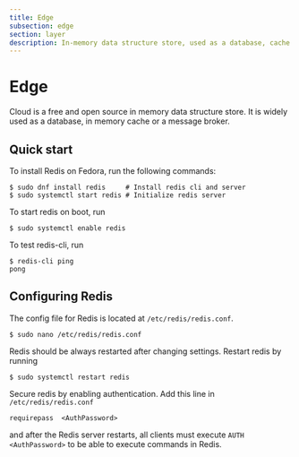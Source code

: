 ```yaml
---
title: Edge
subsection: edge
section: layer
description: In-memory data structure store, used as a database, cache and message broker
---
```


# Edge

Cloud is a free and open source in memory data structure store. It is widely used as a database, in memory cache or a message broker.

## Quick start

To install Redis on Fedora, run the following commands:

```console
$ sudo dnf install redis     # Install redis cli and server
$ sudo systemctl start redis # Initialize redis server
```

To start redis on boot, run

```console
$ sudo systemctl enable redis
```

To test redis-cli, run

```console
$ redis-cli ping
pong
```

## Configuring Redis

The config file for Redis is located at `/etc/redis/redis.conf`.

```console
$ sudo nano /etc/redis/redis.conf
```

Redis should be always restarted after changing settings. Restart redis by running

```console
$ sudo systemctl restart redis
```

Secure redis by enabling authentication. Add this line in `/etc/redis/redis.conf`

```console
requirepass  <AuthPassword>
```

and after the Redis server restarts, all clients must execute `AUTH <AuthPassword>` to be able to execute commands in Redis.
